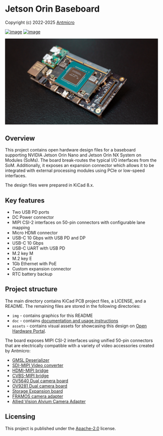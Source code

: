 # Jetson Orin Baseboard

Copyright (c) 2022-2025 [Antmicro](https://www.antmicro.com)

[![image](https://img.shields.io/badge/View%20on-Antmicro%20Open%20Hardware%20Portal-332d37?style=flat-square)](https://openhardware.antmicro.com/boards/jetson-orin-baseboard)
[![image](https://img.shields.io/badge/View%20on-Antmicro%20Open%20Source%20Portal-332d37?style=flat-square)](https://opensource.antmicro.com/projects/jetson-orin-baseboard)

![](img/jetson-orin-baseboard-photo.png)

## Overview

This project contains open hardware design files for a baseboard supporting NVIDIA Jetson Orin Nano and Jetson Orin NX System on Modules (SoMs).
The board break-routes the typical I/O interfaces from the SoM.
Additionally, it exposes an expansion connector which allows it to be integrated with external processing modules using PCIe or low-speed interfaces.

The design files were prepared in KiCad 8.x.

## Key features

* Two USB PD ports
* DC Power connector
* MIPI CSI-2 interfaces on 50-pin connectors with configurable lane mapping
* Micro HDMI connector
* USB-C 10 Gbps with USB PD and DP
* USB-C 10 Gbps
* USB-C UART with USB PD
* M.2 key M
* M.2 key E
* 1Gb Ethernet with PoE
* Custom expansion connector
* RTC battery backup

## Project structure

The main directory contains KiCad PCB project files, a LICENSE, and a README.
The remaining files are stored in the following directories:

* `img` - contains graphics for this README
* `doc` - contains [documentation and usage instructions](https://antmicro.github.io/jetson-orin-baseboard)
* `assets` - contains visual assets for showcasing this design on [Open Hardware Portal](https://openhardware.antmicro.com/boards/jetson-orin-baseboard/?tab=features&view=top-ortho).

The board exposes MIPI CSI-2 interfaces using unified 50-pin connectors that are electrically compatible with a variety of video accessories created by Antmicro:

* [GMSL Deserializer](https://github.com/antmicro/gmsl-deserializer)
* [SDI-MIPI Video converter](https://github.com/antmicro/sdi-mipi-video-converter)
* [HDMI-MIPI bridge](https://github.com/antmicro/hdmi-mipi-bridge)
* [CVBS-MIPI bridge](https://github.com/antmicro/cvbs-mipi-bridge)
* [OV5640 Dual camera board](https://github.com/antmicro/ov5640-dual-camera-board)
* [OV9281 Dual camera board](https://github.com/antmicro/ov9281-camera-board)
* [Storage Expansion board](https://github.com/antmicro/job-storage-expansion)
* [FRAMOS camera adapter](https://github.com/antmicro/framos-csi-adapter)
* [Allied Vision Alvium Camera Adapter](https://github.com/antmicro/alvium-flexible-csi-adapter)

## Licensing

This project is published under the [Apache-2.0](LICENSE) license.

